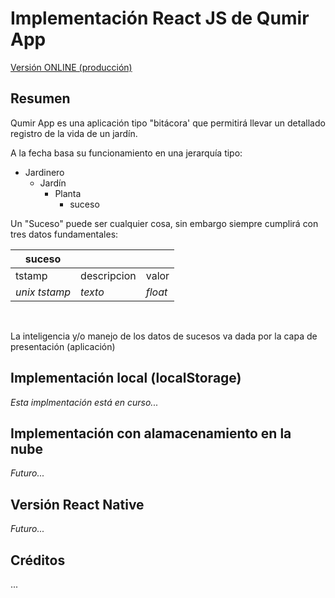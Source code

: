 # Implementación React JS de Qumir App

[Versión ONLINE (producción)](https://qumirproject.github.io)

## Resumen
Qumir App es una aplicación tipo "bitácora' que permitirá llevar un detallado registro de la vida de un jardín.

A la fecha basa su funcionamiento en una jerarquía tipo:
* Jardinero
    * Jardín
        * Planta
            * suceso

Un "Suceso" puede ser cualquier cosa, sin embargo siempre cumplirá con tres datos fundamentales:

| **suceso** | | |
|-|-|-|
| tstamp | descripcion | valor |
|*unix tstamp*| *texto*| *float*|
<br>

La inteligencia y/o manejo de los datos de sucesos va dada por la capa de presentación (aplicación)

## Implementación local (localStorage)

*Esta implmentación está en curso...*

## Implementación con alamacenamiento en la nube

*Futuro...*

## Versión React Native

*Futuro...*

## Créditos

...